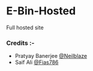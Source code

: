# E-Bin-Hosted
Full hosted site

### Credits :-
- Pratyay Banerjee [@Neilblaze](https://github.com/Neilblaze)
- Saif Ali [@Fias786](https://github.com/fias786)
